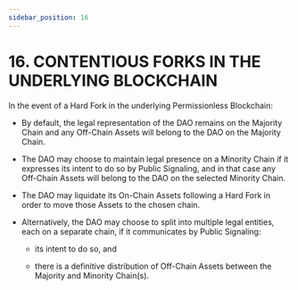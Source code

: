 ```yaml
---
sidebar_position: 16
---
```


# 16.  CONTENTIOUS FORKS IN THE UNDERLYING BLOCKCHAIN

 
In the event of a Hard Fork in the underlying Permissionless Blockchain: 

* By default, the legal representation of the DAO remains on the Majority Chain and any Off-Chain Assets will belong to the DAO on the Majority Chain.

* The DAO may choose to maintain legal presence on a Minority Chain if it expresses its intent to do so by Public Signaling, and in that case any Off-Chain Assets will belong to the DAO on the selected Minority Chain.

* The DAO may liquidate its On-Chain Assets following a Hard Fork in order to move those Assets to the chosen chain.

* Alternatively, the DAO may choose to split into multiple legal entities, each on a separate chain, if it communicates by Public Signaling:

  * its intent to do so, and

  * there is a definitive distribution of Off-Chain Assets between the Majority and Minority Chain(s).
